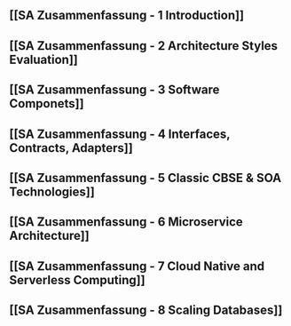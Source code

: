 ## [[SA Zusammenfassung - 1 Introduction]]

## [[SA Zusammenfassung - 2 Architecture Styles Evaluation]]

## [[SA Zusammenfassung - 3 Software Componets]]

## [[SA Zusammenfassung - 4 Interfaces, Contracts, Adapters]]

## [[SA Zusammenfassung - 5 Classic CBSE & SOA Technologies]]

## [[SA Zusammenfassung - 6 Microservice Architecture]]

## [[SA Zusammenfassung - 7 Cloud Native and Serverless Computing]]

## [[SA Zusammenfassung - 8 Scaling Databases]]
